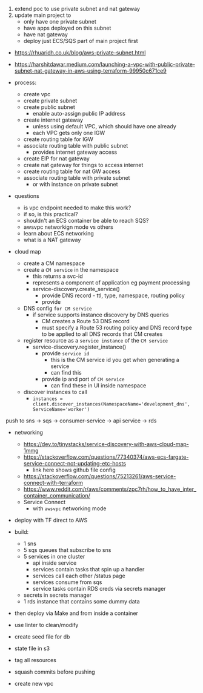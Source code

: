 1. extend poc to use private subnet and nat gateway
2. update main project to
    - only have one private subnet
    - have apps deployed on this subnet
    - have nat gateway
    - deploy just ECS/SQS part of main project first

- https://rhuaridh.co.uk/blog/aws-private-subnet.html
- https://harshitdawar.medium.com/launching-a-vpc-with-public-private-subnet-nat-gateway-in-aws-using-terraform-99950c671ce9
- process:
    - create vpc
    - create private subnet
    - create public subnet
        - enable auto-assign public IP address
    - create internet gateway
        - unless using default VPC, which should have one already
        - each VPC gets only one IGW
    - create routing table for IGW
    - associate routing table with public subnet
        - provides internet gateway access
    - create EIP for nat gateway
    - create nat gateway for things to access internet
    - create routing table for nat GW access
    - associate routing table with private subnet
        - or with instance on private subnet



- questions
    - is vpc endpoint needed to make this work?
    - if so, is this practical?
    - shouldn't an ECS container be able to reach SQS?
    - awsvpc networkign mode vs others
    - learn about ECS networking
    - what is a NAT gateway


- cloud map
    - create a CM namespace
    - create a `CM service` in the namespace
        - this returns a svc-id
        - represents a component of application eg payment processing
        - service-discovery.create_service()
            - provide DNS record - ttl, type, namespace, routing policy
            - provide 
    - DNS config `for CM service`
        - if service supports instance discovery by DNS queries
            - CM creates a Route 53 DNS record
            - must specify a Route 53 routing policy and DNS record type to be applied to all DNS records that CM creates
    - register resource as a `service instance` of the `CM service`
        - service-discovery.register_instance()
            - provide `service id` 
                - this is the CM service id you get when generating a service
                - can find this
            - provide ip and port of `CM service`
                - can find these in UI inside namespace
    - discover instances to call
        - `instances = client.discover_instances(NamespaceName='development_dns', ServiceName='worker')`

push to sns -> sqs -> consumer-service -> api service -> rds

- networking
    - https://dev.to/tinystacks/service-discovery-with-aws-cloud-map-1mmg
    - https://stackoverflow.com/questions/77340374/aws-ecs-fargate-service-connect-not-updating-etc-hosts
        - link here shows github file config
    - https://stackoverflow.com/questions/75213261/aws-service-connect-with-terraform
    - https://www.reddit.com/r/aws/comments/zpc7rh/how_to_have_inter_container_communication/
    - Service Connect
        - with `awsvpc` networking mode

- deploy with TF direct to AWS
- build:
    - 1 sns
    - 5 sqs queues that subscribe to sns
    - 5 services in one cluster
        - api inside service
        - services contain tasks that spin up a handler
        - services call each other /status page
        - services consume from sqs
        - service tasks contain RDS creds via secrets manager
    - secrets in secrets manager
    - 1 rds instance that contains some dummy data
- then deploy via Make and from inside a container
- use linter to clean/modify
- create seed file for db
- state file in s3
- tag all resources
- squash commits before pushing
- create new vpc

